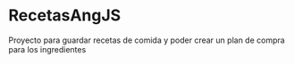 # RecetasAngJS
Proyecto para guardar recetas de comida y poder crear un plan de compra para los ingredientes

